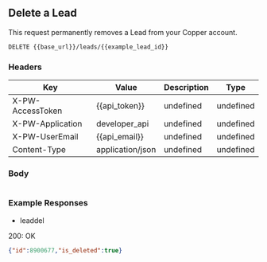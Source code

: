 ## Delete a Lead

This request permanently removes a Lead from your Copper account.

```DELETE {{base_url}}/leads/{{example_lead_id}}```

### Headers

Key | Value | Description | Type
--- | --- | --- | ---
X-PW-AccessToken | {{api_token}} | undefined | undefined
X-PW-Application | developer_api | undefined | undefined
X-PW-UserEmail | {{api_email}} | undefined | undefined
Content-Type | application/json | undefined | undefined
### Body

```

```
### Example Responses

- leaddel

200: OK
```json
{"id":8900677,"is_deleted":true}
```